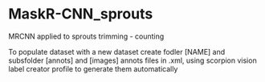 # MaskR-CNN_sprouts
MRCNN applied to sprouts trimming - counting

To populate dataset with a new dataset create fodler [NAME] and subsfolder [annots] and [images]
annots files in .xml, using scorpion vision label creator profile to generate them automatically
